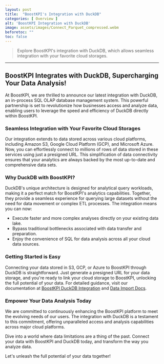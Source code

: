 ```yaml
---
layout: post
title:  "BoostKPI's Integration with DuckDB"
categories: [ Overview ]
alt: 'BoostKPI Integration with DuckDB'
image: assets/images/Connect_Parquet_compressed.webm
beforetoc: ""
toc: false
---
```

>Explore BoostKPI's integration with DuckDB, which allows seamless integration with your favorite cloud storages.

---

## BoostKPI Integrates with DuckDB, Supercharging Your Data Analysis!

At BoostKPI, we are thrilled to announce our latest integration with DuckDB, an in-process SQL OLAP database management system. This powerful partnership is set to revolutionize how businesses access and analyze data, enabling users to leverage the speed and efficiency of DuckDB directly within BoostKPI.

### **Seamless Integration with Your Favorite Cloud Storages**

Our integration extends to data stored across various cloud platforms, including Amazon S3, Google Cloud Platform (GCP), and Microsoft Azure. Now, you can effortlessly connect to millions of rows of data stored in these services using just a presigned URL. This simplification of data connectivity ensures that your analytics are always backed by the most up-to-date and comprehensive data sets.

### **Why DuckDB with BoostKPI?**

DuckDB's unique architecture is designed for analytical query workloads, making it a perfect match for BoostKPI's analytics capabilities. Together, they provide a seamless experience for querying large datasets without the need for data movement or complex ETL processes. The integration means you can now:

- Execute faster and more complex analyses directly on your existing data lake.
- Bypass traditional bottlenecks associated with data transfer and preparation.
- Enjoy the convenience of SQL for data analysis across all your cloud data sources.

### **Getting Started is Easy**

Connecting your data stored in S3, GCP, or Azure to BoostKPI through DuckDB is straightforward. Just generate a presigned URL for your data storage, and you're ready to link your cloud storage to BoostKPI, unlocking the full potential of your data. For detailed guidance, visit our documentation at [BoostKPI DuckDB Integration](https://boostkpi.com/data-sources/duckdb) and [Data Import Docs](https://docs.boostkpi.com/docs/data-import/data-sources/source/duckdb.html).

### **Empower Your Data Analysis Today**

We are committed to continuously enhancing the BoostKPI platform to meet the evolving needs of our users. The integration with DuckDB is a testament to this commitment, offering unparalleled access and analysis capabilities across major cloud platforms.

Dive into a world where data limitations are a thing of the past. Connect your data with BoostKPI and DuckDB today, and transform the way you analyze data.

Let's unleash the full potential of your data together!

